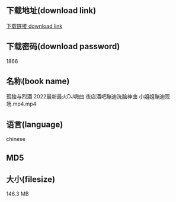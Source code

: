 ## 下载地址(download link)
[下载链接 download link](https://tutu365.netlify.app/?s=%E5%AD%A4%E7%8B%AC%E4%B8%8E%E7%83%88%E9%85%92+2022%E6%9C%80%E6%96%B0%E6%9C%80%E7%81%ABDJ%E5%97%A8%E6%9B%B2+%E5%A4%9C%E5%BA%97%E9%85%92%E5%90%A7%E8%B9%A6%E8%BF%AA%E6%B4%97%E8%84%91%E7%A5%9E%E6%9B%B2+%E5%B0%8F%E5%A7%90%E5%A7%90%E8%B9%A6%E8%BF%AA%E7%8E%B0%E5%9C%BA.mp4)

## 下载密码(download password)
1866

## 名称(book name)
孤独与烈酒 2022最新最火DJ嗨曲 夜店酒吧蹦迪洗脑神曲 小姐姐蹦迪现场.mp4.mp4

## 语言(language)
chinese

## MD5


## 大小(filesize)
146.3 MB
